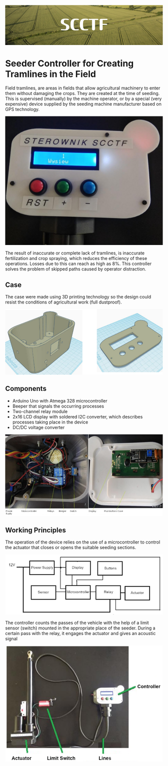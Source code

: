 ![SCCTF](./docs/images/banner.png)

# Seeder Controller for Creating Tramlines in the Field

Field tramlines, are areas in fields that allow agricultural machinery to enter them without damaging the crops. They are created at the time of seeding. This is supervised (manually) by the machine operator, or by a special (very expensive) device supplied by the seeding machine manufacturer based on GPS technology.

![Controller](./docs/images/controller.png)

The result of inaccurate or complete lack of tramlines, is inaccurate fertilization and crop spraying, which reduces the efficiency of these operations. Losses due to this can reach as high as 8%. This controller solves the problem of skipped paths caused by operator distraction.

## Case
The case were made using 3D printing technology so the design could resist the conditions of agricultural work (full dustproof).

![Case](./docs/images/case.png)

## Components
- Arduino Uno with Atmega 328 microcontroller
- Beeper that signals the occurring
processes
- Two-channel relay module
- 2x16 LCD display with soldered I2C converter, which describes processes taking place in the device
- DC/DC voltage converter

![Components](./docs/images/components.png)

## Working Principles
The operation of the device relies on the use of a microcontroller to control the actuator that closes or opens the suitable seeding sections.

![Schema](./docs/images/schema.png)

The controller counts the passes of the vehicle with the help of a limit sensor (switch) mounted in the appropriate place of the seeder. During a certain pass with the relay, it engages the actuator and gives an acoustic signal 

![System](./docs/images/system.png)